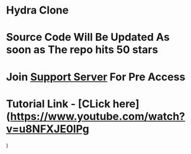 # Hydra Clone


# Source Code Will Be Updated As soon as The repo hits 50 stars


# Join [Support Server](https://discord.gg/UaMcC4PrYH) For Pre Access


# Tutorial Link - [CLick here](https://www.youtube.com/watch?v=u8NFXJE0lPg
)
